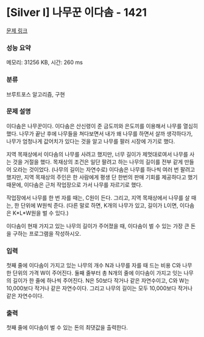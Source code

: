 # [Silver I] 나무꾼 이다솜 - 1421 

[문제 링크](https://www.acmicpc.net/problem/1421) 

### 성능 요약

메모리: 31256 KB, 시간: 260 ms

### 분류

브루트포스 알고리즘, 구현

### 문제 설명

<p>이다솜은 나무꾼이다. 이다솜은 산신령이 준 금도끼와 은도끼를 이용해서 나무를 열심히 했다. 나무가 끝난 후에 나무들을 쳐다보면서 내가 왜 나무를 하면서 살까 생각하다가, 나무가 엄청나게 값어치가 있다는 것을 알고 나무를 팔러 시장에 가기로 했다.</p>

<p>지역 목재상에서 이다솜의 나무를 사려고 했지만, 너무 길이가 제멋대로여서 나무를 사는 것을 거절을 했다. 목재상의 조건은 일단 팔려고 하는 나무의 길이를 전부 같게 만들어 오라는 것이었다. (나무의 길이는 자연수로) 이다솜은 나무를 하나씩 여러 번 팔려고 했지만, 지역 목재상의 주인은 한 사람에게 평생 단 한번의 판매 기회를 제공하다고 했기 때문에, 이다솜은 근처 작업장으로 가서 나무를 자르기로 했다.</p>

<p>작업장에서 나무를 한 번 자를 때는, C원이 든다. 그리고, 지역 목재상에서 나무를 살 때는, 한 단위에 W원씩 준다. (다른 말로 하면, K개의 나무가 있고, 길이가 L이면, 이다솜은 K*L*W원을 벌 수 있다.)</p>

<p>이다솜이 현재 가지고 있는 나무의 길이가 주어졌을 때, 이다솜이 벌 수 있는 가장 큰 돈을 구하는 프로그램을 작성하시오.</p>

### 입력 

 <p>첫째 줄에 이다솜이 가지고 있는 나무의 개수 N과 나무를 자를 때 드는 비용 C와 나무 한 단위의 가격 W이 주어진다. 둘째 줄부터 총 N개의 줄에 이다솜이 가지고 잇는 나무의 길이가 한 줄에 하나씩 주어진다. N은 50보다 작거나 같은 자연수이고, C와 W는 10,000보다 작거나 같은 자연수이다. 그리고 나무의 길이는 모두 10,000보다 작거나 같은 자연수이다.</p>

### 출력 

 <p>첫째 줄에 이다솜이 벌 수 있는 돈의 최댓값을 출력한다.</p>

